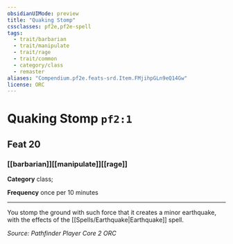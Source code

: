 ```yaml
---
obsidianUIMode: preview
title: "Quaking Stomp"
cssclasses: pf2e,pf2e-spell
tags:
  - trait/barbarian
  - trait/manipulate
  - trait/rage
  - trait/common
  - category/class
  - remaster
aliases: "Compendium.pf2e.feats-srd.Item.FMjihpGLn9eQ14Gw"
license: ORC
---
```

# Quaking Stomp `pf2:1`
## Feat 20
### [[barbarian]][[manipulate]][[rage]]

**Category** class; 




**Frequency** once per 10 minutes

* * *

You stomp the ground with such force that it creates a minor earthquake, with the effects of the [[Spells/Earthquake|Earthquake]] spell.

*Source: Pathfinder Player Core 2*
*ORC*